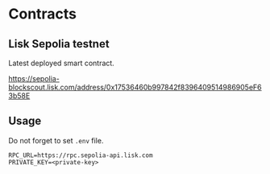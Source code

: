 # Contracts

## Lisk Sepolia testnet

Latest deployed smart contract.

https://sepolia-blockscout.lisk.com/address/0x17536460b997842f8396409514986905eF63b58E

## Usage

Do not forget to set `.env` file.

```.env
RPC_URL=https://rpc.sepolia-api.lisk.com
PRIVATE_KEY=<private-key>
```
